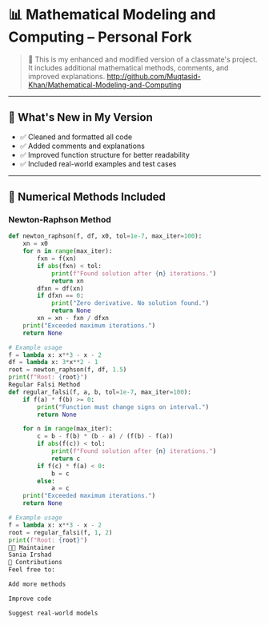 # 📊 Mathematical Modeling and Computing – Personal Fork

> 🚀 This is my enhanced and modified version of a classmate's project. It includes additional mathematical methods, comments, and improved explanations.
> http://github.com/Muqtasid-Khan/Mathematical-Modeling-and-Computing

---

## 📌 What's New in My Version

- ✅ Cleaned and formatted all code
- ✅ Added comments and explanations
- ✅ Improved function structure for better readability
- ✅ Included real-world examples and test cases

---

## 🧠 Numerical Methods Included

### Newton-Raphson Method

```python
def newton_raphson(f, df, x0, tol=1e-7, max_iter=100):
    xn = x0
    for n in range(max_iter):
        fxn = f(xn)
        if abs(fxn) < tol:
            print(f"Found solution after {n} iterations.")
            return xn
        dfxn = df(xn)
        if dfxn == 0:
            print("Zero derivative. No solution found.")
            return None
        xn = xn - fxn / dfxn
    print("Exceeded maximum iterations.")
    return None

# Example usage
f = lambda x: x**3 - x - 2
df = lambda x: 3*x**2 - 1
root = newton_raphson(f, df, 1.5)
print(f"Root: {root}")
Regular Falsi Method
def regular_falsi(f, a, b, tol=1e-7, max_iter=100):
    if f(a) * f(b) >= 0:
        print("Function must change signs on interval.")
        return None

    for n in range(max_iter):
        c = b - f(b) * (b - a) / (f(b) - f(a))
        if abs(f(c)) < tol:
            print(f"Found solution after {n} iterations.")
            return c
        if f(c) * f(a) < 0:
            b = c
        else:
            a = c
    print("Exceeded maximum iterations.")
    return None

# Example usage
f = lambda x: x**3 - x - 2
root = regular_falsi(f, 1, 2)
print(f"Root: {root}")
👩‍💻 Maintainer
Sania Irshad
🤝 Contributions
Feel free to:

Add more methods

Improve code

Suggest real-world models


